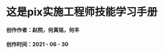 # 这是pix实施工程师技能学习手册
####                                                                               创作作者：赵院，何真铭，何丰
####                                                                                 创作时间：2021 - 06 - 30 

